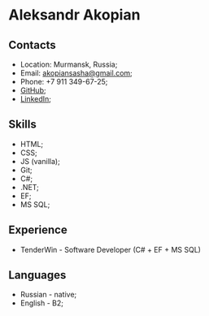 # Aleksandr Akopian

## Contacts
- Location: Murmansk, Russia;
- Email: akopiansasha@gmail.com;
- Phone: +7 911 349-67-25;
- [GitHub](https://github.com/Puffcat77);
- [LinkedIn](https://www.linkedin.com/in/александр-акопян-03a136243/);

## Skills
- HTML;
- CSS;
- JS (vanilla);
- Git;
- C#;
- .NET;
- EF;
- MS SQL;

## Experience
- TenderWin - Software Developer (C# + EF + MS SQL)

## Languages
- Russian - native;
- English - B2;